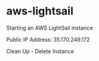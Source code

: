 # aws-lightsail
Starting an AWS LightSail instance

Public IP Address: 35.170.249.172

Clean Up - Delete Instance
